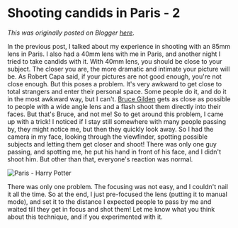 # Shooting candids in Paris - 2

*This was originally posted on Blogger [here](https://photopensieve.blogspot.com/2011/07/shooting-candids-in-paris-2.html)*.

In the previous post, I talked about my experience in shooting with an 85mm lens in Paris. I also had a 40mm lens with me in Paris, and another night I tried to take candids with it. With 40mm lens, you should be close to your subject. The closer you are, the more dramatic and intimate your picture will be. As Robert Capa said, if your pictures are not good enough, you're not close enough. But this poses a problem. It's very awkward to get close to total strangers and enter their personal space. Some people do it, and do it in the most awkward way, but I can't. [Bruce Gilden](http://en.wikipedia.org/wiki/Bruce_Gilden) gets as close as possible to people with a wide angle lens and a flash shoot them directly into their faces. But that's Bruce, and not me!
So to get around this problem, I came up with a trick! I noticed if I stay still somewhere with many people passing by, they might notice me, but then they quickly look away. So I had the camera in my face, looking through the viewfinder, spotting possible subjects and letting them get closer and shoot! There was only one guy passing, and spotting me, he put his hand in front of his face, and I didn't shoot him. But other than that, everyone's reaction was normal.

![Paris - Harry Potter](http://farm6.static.flickr.com/5299/5572685350_54608b4579.jpg)

There was only one problem. The focusing was not easy, and I couldn't nail it all the time. So at the end, I just pre-focused the lens (putting it to manual mode), and set it to the distance I expected people to pass by me and waited till they get in focus and shot them! Let me know what you think about this technique, and if you experimented with it.